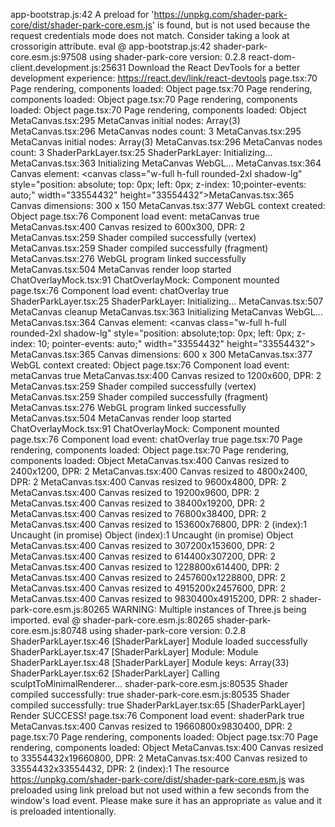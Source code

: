 app-bootstrap.js:42 A preload for 'https://unpkg.com/shader-park-core/dist/shader-park-core.esm.js' is found, but is not used because the request credentials mode does not match. Consider taking a look at crossorigin attribute.
eval @ app-bootstrap.js:42
shader-park-core.esm.js:97508 using shader-park-core version: 0.2.8
react-dom-client.development.js:25631 Download the React DevTools for a better development experience: https://react.dev/link/react-devtools
page.tsx:70 Page rendering, components loaded: Object
page.tsx:70 Page rendering, components loaded: Object
page.tsx:70 Page rendering, components loaded: Object
page.tsx:70 Page rendering, components loaded: Object
MetaCanvas.tsx:295 MetaCanvas initial nodes: Array(3)
MetaCanvas.tsx:296 MetaCanvas nodes count: 3
MetaCanvas.tsx:295 MetaCanvas initial nodes: Array(3)
MetaCanvas.tsx:296 MetaCanvas nodes count: 3
ShaderParkLayer.tsx:25 ShaderParkLayer: Initializing...
MetaCanvas.tsx:363 Initializing MetaCanvas WebGL...
MetaCanvas.tsx:364 Canvas element: <canvas class=​"w-full h-full rounded-2xl shadow-lg" style=​"position:​ absolute;​ top:​ 0px;​ left:​ 0px;​ z-index:​ 10;​ pointer-events:​ auto;​" width=​"33554432" height=​"33554432">​
MetaCanvas.tsx:365 Canvas dimensions: 300 x 150
MetaCanvas.tsx:377 WebGL context created: Object
page.tsx:76 Component load event: metaCanvas true
MetaCanvas.tsx:400 Canvas resized to 600x300, DPR: 2
MetaCanvas.tsx:259 Shader compiled successfully (vertex)
MetaCanvas.tsx:259 Shader compiled successfully (fragment)
MetaCanvas.tsx:276 WebGL program linked successfully
MetaCanvas.tsx:504 MetaCanvas render loop started
ChatOverlayMock.tsx:91 ChatOverlayMock: Component mounted
page.tsx:76 Component load event: chatOverlay true
ShaderParkLayer.tsx:25 ShaderParkLayer: Initializing...
MetaCanvas.tsx:507 MetaCanvas cleanup
MetaCanvas.tsx:363 Initializing MetaCanvas WebGL...
MetaCanvas.tsx:364 Canvas element: <canvas class=​"w-full h-full rounded-2xl shadow-lg" style=​"position:​ absolute;​ top:​ 0px;​ left:​ 0px;​ z-index:​ 10;​ pointer-events:​ auto;​" width=​"33554432" height=​"33554432">​
MetaCanvas.tsx:365 Canvas dimensions: 600 x 300
MetaCanvas.tsx:377 WebGL context created: Object
page.tsx:76 Component load event: metaCanvas true
MetaCanvas.tsx:400 Canvas resized to 1200x600, DPR: 2
MetaCanvas.tsx:259 Shader compiled successfully (vertex)
MetaCanvas.tsx:259 Shader compiled successfully (fragment)
MetaCanvas.tsx:276 WebGL program linked successfully
MetaCanvas.tsx:504 MetaCanvas render loop started
ChatOverlayMock.tsx:91 ChatOverlayMock: Component mounted
page.tsx:76 Component load event: chatOverlay true
page.tsx:70 Page rendering, components loaded: Object
page.tsx:70 Page rendering, components loaded: Object
MetaCanvas.tsx:400 Canvas resized to 2400x1200, DPR: 2
MetaCanvas.tsx:400 Canvas resized to 4800x2400, DPR: 2
MetaCanvas.tsx:400 Canvas resized to 9600x4800, DPR: 2
MetaCanvas.tsx:400 Canvas resized to 19200x9600, DPR: 2
MetaCanvas.tsx:400 Canvas resized to 38400x19200, DPR: 2
MetaCanvas.tsx:400 Canvas resized to 76800x38400, DPR: 2
MetaCanvas.tsx:400 Canvas resized to 153600x76800, DPR: 2
(index):1 Uncaught (in promise) Object
(index):1 Uncaught (in promise) Object
MetaCanvas.tsx:400 Canvas resized to 307200x153600, DPR: 2
MetaCanvas.tsx:400 Canvas resized to 614400x307200, DPR: 2
MetaCanvas.tsx:400 Canvas resized to 1228800x614400, DPR: 2
MetaCanvas.tsx:400 Canvas resized to 2457600x1228800, DPR: 2
MetaCanvas.tsx:400 Canvas resized to 4915200x2457600, DPR: 2
MetaCanvas.tsx:400 Canvas resized to 9830400x4915200, DPR: 2
shader-park-core.esm.js:80265 WARNING: Multiple instances of Three.js being imported.
eval @ shader-park-core.esm.js:80265
shader-park-core.esm.js:80748 using shader-park-core version: 0.2.8
ShaderParkLayer.tsx:46 [ShaderParkLayer] Module loaded successfully
ShaderParkLayer.tsx:47 [ShaderParkLayer] Module: Module
ShaderParkLayer.tsx:48 [ShaderParkLayer] Module keys: Array(33)
ShaderParkLayer.tsx:62 [ShaderParkLayer] Calling sculptToMinimalRenderer...
shader-park-core.esm.js:80535 Shader compiled successfully: true
shader-park-core.esm.js:80535 Shader compiled successfully: true
ShaderParkLayer.tsx:65 [ShaderParkLayer] Render SUCCESS!
page.tsx:76 Component load event: shaderPark true
MetaCanvas.tsx:400 Canvas resized to 19660800x9830400, DPR: 2
page.tsx:70 Page rendering, components loaded: Object
page.tsx:70 Page rendering, components loaded: Object
MetaCanvas.tsx:400 Canvas resized to 33554432x19660800, DPR: 2
MetaCanvas.tsx:400 Canvas resized to 33554432x33554432, DPR: 2
(index):1 The resource https://unpkg.com/shader-park-core/dist/shader-park-core.esm.js was preloaded using link preload but not used within a few seconds from the window's load event. Please make sure it has an appropriate `as` value and it is preloaded intentionally.
